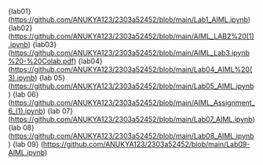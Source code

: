 {lab01} (https://github.com/ANUKYA123/2303a52452/blob/main/Lab1_AIML.ipynb)
{lab02} (https://github.com/ANUKYA123/2303a52452/blob/main/AIML_LAB2%20(1).ipynb)
{lab03} (https://github.com/ANUKYA123/2303a52452/blob/main/AIML_Lab3.ipynb%20-%20Colab.pdf)
{lab04}  (https://github.com/ANUKYA123/2303a52452/blob/main/Lab04_AIML%20(3).ipynb)
{lab 05} (https://github.com/ANUKYA123/2303a52452/blob/main/Lab05_AIML.ipynb)
{lab 06}  (https://github.com/ANUKYA123/2303a52452/blob/main/AIML_Assignment_6_(1).ipynb)
{lab 07}   (https://github.com/ANUKYA123/2303a52452/blob/main/Lab07_AIML.ipynb)
{lab 08}   (https://github.com/ANUKYA123/2303a52452/blob/main/Lab08_AIML.ipynb)
{lab 09}   (https://github.com/ANUKYA123/2303a52452/blob/main/Lab09-AIML.ipynb)
